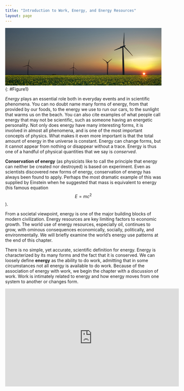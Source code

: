 ```yaml
---
title: "Introduction to Work, Energy, and Energy Resources"
layout: page
---
```


![A field with four wind turbines and the Sun setting in the background.](../resources/Figure_07_00_01a_D.jpg "How many forms of energy can you identify in this photograph of a wind farm in Iowa? (credit: J&#xFC;rgen from Sandesneben, Germany, Wikimedia Commons)")
{: #Figure1}

*Energy* plays an essential role both in everyday events and in scientific
phenomena. You can no doubt name many forms of energy, from that provided by our
foods, to the energy we use to run our cars, to the sunlight that warms us on
the beach. You can also cite examples of what people call energy that may not be
scientific, such as someone having an energetic personality. Not only does
energy have many interesting forms, it is involved in almost all phenomena, and
is one of the most important concepts of physics. What makes it even more
important is that the total amount of energy in the universe is constant. Energy
can change forms, but it cannot appear from nothing or disappear without a
trace. Energy is thus one of a handful of physical quantities that we say is
*conserved*.

**Conservation of energy** (as physicists like to call the principle that energy
can neither be created nor destroyed) is based on experiment. Even as scientists
discovered new forms of energy, conservation of energy has always been found to
apply. Perhaps the most dramatic example of this was supplied by Einstein when
he suggested that mass is equivalent to energy (his famous equation $$ E=mc^{2}
$$).

From a societal viewpoint, energy is one of the major building blocks of modern
civilization. Energy resources are key limiting factors to economic growth. The
world use of energy resources, especially oil, continues to grow, with ominous
consequences economically, socially, politically, and environmentally. We will
briefly examine the world’s energy use patterns at the end of this chapter.

There is no simple, yet accurate, scientific definition for energy. Energy is
characterized by its many forms and the fact that it is conserved. We can
loosely define **energy** as the ability to do work, admitting that in some
circumstances not all energy is available to do work. Because of the association
of energy with work, we begin the chapter with a discussion of work. Work is
intimately related to energy and how energy moves from one system to another or
changes form.

<div class="note" data-label="Video" markdown="1">
<iframe width="560" height="315" src="https://www.youtube.com/embed/8_TjOq5BNo8" frameborder="0" allow="accelerometer; autoplay; clipboard-write; encrypted-media; gyroscope; picture-in-picture" allowfullscreen></iframe>
</div>

